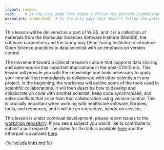 ```yaml
---
layout: lesson
root: .  # Is the only page that doesn't follow the pattern /:path/index.html
permalink: index.html  # Is the only page that doesn't follow the pattern /:path/index.html
---
```


This lesson will be delivered as a part of WiDS, and it is a collection of materials from the Molecular Sciences Software Institute (MolSSI), the software carpentries and the turing way (Alan Turing Institute) to introduce Open Science practices to data scientist with an emphasis on version control.

The movement toward a clinical research culture that supports data sharing and open-source has important implications in the post-COVID era. This lesson will provide you with the knowledge and tools necessary to apply your new skill set immediately to collaborate with other scientists in any project. In the beginning, the workshop will outline some of the tools used in scientific collaborations. It will then describe how to develop and collaborate on code with another scientist, keep code synchronised, and solve conflicts that arise from that collaboration using version control. This is crucially important when working with healthcare software, libraries, tools, and resources, and it will be an interactive, hands-on session.

This lesson is under continual development, please report issues to the [workshop repository](BatoolMM/Collaborating-on-Open-Data-Science-Projects). If you see a subject you would like to contribute to, submit a pull request! The slides for the talk is available [here](https://wids2021sa.netlify.app/#1) and the etherpad is available [here](https://etherpad.wikimedia.org/p/WiDS).

{% include links.md %}
